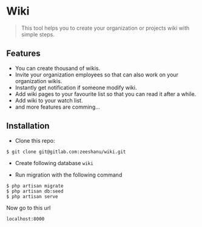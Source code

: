 # Wiki

> This tool helps you to create your organization or projects wiki with simple steps.

## Features

* You can create thousand of wikis.
* Invite your organization employees so that can also work on your organization wikis.   
* Instantly get notification if someone modify wiki.
* Add wiki pages to your favourite list so that you can read it after a while.
* Add wiki to your watch list.
* and more features are comming... 

## Installation

* Clone this repo:

```shell
$ git clone git@gitlab.com:zeeshanu/wiki.git
```

* Create following database `wiki` 

* Run migration with the following command

```shell
$ php artisan migrate
$ php artisan db:seed
$ php artisan serve
```

Now go to this url

```
localhost:8000
```